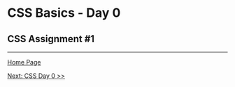 # CSS Basics - Day 0


## CSS Assignment #1


---

[Home Page](../README.md)

[Next: CSS Day 0 >>]()
